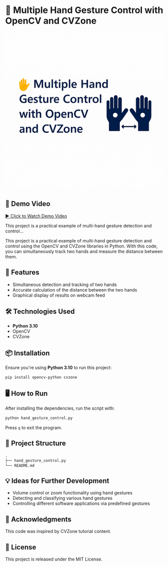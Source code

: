 

# 🤚 Multiple Hand Gesture Control with OpenCV and CVZone
![Confusion Matrix](Multiple.png)

## 🎥 Demo Video

[▶️ Click to Watch Demo Video](https://raw.githubusercontent.com/roya-ghasemi/Multiple-Hand-Gesture-Control-Python/main/chose.mp4)

This project is a practical example of multi-hand gesture detection and control...


This project is a practical example of multi-hand gesture detection and control using the OpenCV and CVZone libraries in Python. With this code, you can simultaneously track two hands and measure the distance between them.

## 🚀 Features

* Simultaneous detection and tracking of two hands
* Accurate calculation of the distance between the two hands
* Graphical display of results on webcam feed

## 🛠 Technologies Used

* **Python 3.10**
* OpenCV
* CVZone

## 📦 Installation

Ensure you're using **Python 3.10** to run this project:

```bash
pip install opencv-python cvzone
```

## 🖥 How to Run

After installing the dependencies, run the script with:

```bash
python hand_gesture_control.py
```

Press `q` to exit the program.

## 📂 Project Structure

```
.
├── hand_gesture_control.py
└── README.md
```

## 💡 Ideas for Further Development

* Volume control or zoom functionality using hand gestures
* Detecting and classifying various hand gestures
* Controlling different software applications via predefined gestures

## 🙌 Acknowledgments

This code was inspired by CVZone tutorial content.

## 📜 License

This project is released under the MIT License.
